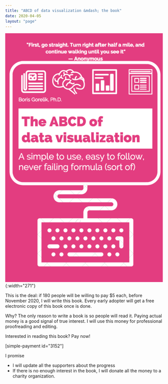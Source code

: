 ```yaml
---
title: "ABCD of data visualization &mdash; the book"
date: 2020-04-05
layout: "page"
---
```


![](/assets/img/2020/04/screen-shot-2020-04-05-at-15.24.40.png){:width="271"}

This is the deal: if 180 people will be willing to pay $5 each, before November 2020, I will write this book. Every early adopter will get a free electronic copy of this book once is done.

Why? The only reason to write a book is so people will read it. Paying actual money is a good signal of true interest. I will use this money for professional proofreading and editing. 

Interested in reading this book? Pay now!

[simple-payment id="3152"]

I promise

- I will update all the supporters about the progress
- If there is no enough interest in the book, I will donate all the money to a charity organization.
